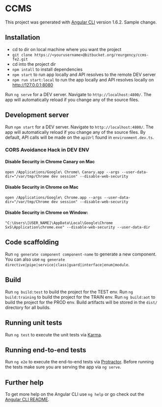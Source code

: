 # CCMS

This project was generated with [Angular CLI](https://github.com/angular/angular-cli) version 1.6.2. 
Sample change.

## Installation

- cd to dir on local machine where you want the project
- `git clone https://<yourusername>@bitbucket.org/reurgency/ccms-fe2.git`
- cd into the project dir
- `npm intall` to install dependencies
- `npm start` to run app locally and API resolves to the remote DEV server
- `npm run start:local` to run the app locally and API resolves locally on http://127.0.0.1:8080

Run `ng serve` for a DEV server. Navigate to `http://localhost:4800/`. The app will automatically reload if you change any of the source files.


## Development server

Run `npm start` for a DEV server. Navigate to `http://localhost:4800/`. The app will automatically reload if you change any of the source files.
By default, API calls will be made on the `apiUrl` found in `environment.dev.ts`. 

### CORS Avoidance Hack in DEV ENV
#### Disable Security in Chrome Canary on Mac
`open /Applications/Google\ Chrome\ Canary.app --args --user-data-dir="/var/tmp/Chrome dev session" --disable-web-security`

#### Disable Security in Chrome on Mac
`open /Applications/Google\ Chrome.app --args --user-data-dir="/var/tmp/Chrome dev session" --disable-web-security`

#### Disable Security in Chrome on Window:
`"C:\Users\[USER_NAME]\AppData\Local\Google\Chrome SxS\Application\chrome.exe" --disable-web-security --user-data-dir`


## Code scaffolding

Run `ng generate component component-name` to generate a new component. You can also use `ng generate directive|pipe|service|class|guard|interface|enum|module`.

## Build

Run `ng build:test` to build the project for the TEST env. 
Run `ng build:training` to build the project for the TRAIN env. 
Run `ng build:aot` to build the project for the PROD env. 
Build artifacts will be stored in the `dist/` directory for all builds.

## Running unit tests

Run `ng test` to execute the unit tests via [Karma](https://karma-runner.github.io).

## Running end-to-end tests

Run `ng e2e` to execute the end-to-end tests via [Protractor](http://www.protractortest.org/).
Before running the tests make sure you are serving the app via `ng serve`.

## Further help

To get more help on the Angular CLI use `ng help` or go check out the [Angular CLI README](https://github.com/angular/angular-cli/blob/master/README.md).
